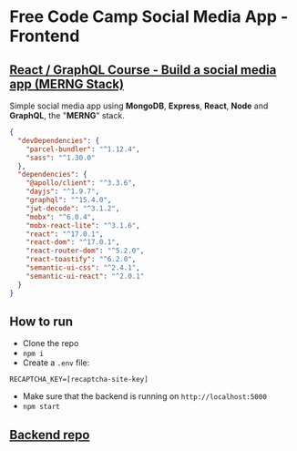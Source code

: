 # Free Code Camp Social Media App - Frontend

## [React / GraphQL Course - Build a social media app (MERNG Stack)](https://www.youtube.com/watch?v=n1mdAPFq2Os)

Simple social media app using **MongoDB**, **Express**, **React**, **Node** and **GraphQL**, the "**MERNG**" stack.

```json
{
  "devDependencies": {
    "parcel-bundler": "^1.12.4",
    "sass": "^1.30.0"
  },
  "dependencies": {
    "@apollo/client": "^3.3.6",
    "dayjs": "^1.9.7",
    "graphql": "^15.4.0",
    "jwt-decode": "^3.1.2",
    "mobx": "^6.0.4",
    "mobx-react-lite": "^3.1.6",
    "react": "^17.0.1",
    "react-dom": "^17.0.1",
    "react-router-dom": "^5.2.0",
    "react-toastify": "^6.2.0",
    "semantic-ui-css": "^2.4.1",
    "semantic-ui-react": "^2.0.1"
  }
}
```

## How to run

- Clone the repo
- `npm i`
- Create a `.env` file:

```
RECAPTCHA_KEY=[recaptcha-site-key]
```

- Make sure that the backend is running on `http://localhost:5000`
- `npm start`

## [Backend repo](https://github.com/felipeog/fcc-social-media-backend)
